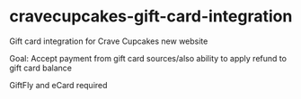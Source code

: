 # cravecupcakes-gift-card-integration
Gift card integration for Crave Cupcakes new website

Goal: Accept payment from gift card sources/also ability to apply refund to gift card balance

GiftFly and eCard required
